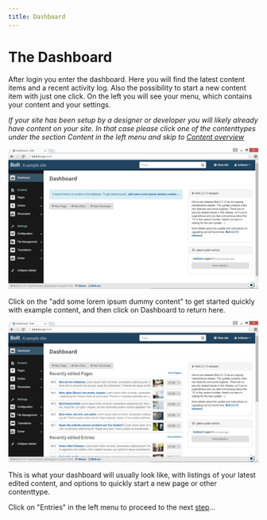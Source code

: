 ```yaml
---
title: Dashboard
---
```

The Dashboard
=============

After login you enter the dashboard. Here you will find the latest content
items and a recent activity log. Also the possibility to start a new content
item with just one click. On the left you will see your menu, which contains
your content and your settings.

*If your site has been setup by a designer or developer you will likely already
have content on your site. In that case please click one of the contenttypes
under the section Content in the left menu and skip to
[Content overview](/content-overview)*

<a href="/files/screenshots/dashboard-empty.png" class="popup"><img src="/files/screenshots/dashboard-empty.png" width="590"></a><br>

Click on the "add some lorem ipsum dummy content" to get started quickly with
example content, and then click on Dashboard to return here.

<a href="/files/screenshots/dashboard-full.png" class="popup"><img src="/files/screenshots/dashboard-full.png" width="590"></a><br>

This is what your dashboard will usually look like, with listings of your
latest edited content, and options to quickly start a new page or other
contenttype.

Click on "Entries" in the left menu to proceed to the next
[step](content-overview)...